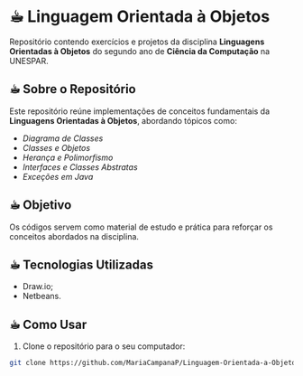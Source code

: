 # ☕︎ Linguagem Orientada à Objetos

Repositório contendo exercícios e projetos da disciplina **Linguagens Orientadas à Objetos** do segundo ano de **Ciência da Computação** na UNESPAR.

## ☕︎ Sobre o Repositório

Este repositório reúne implementações de conceitos fundamentais da **Linguagens Orientadas à Objetos**, abordando tópicos como:

- *Diagrama de Classes*
- *Classes e Objetos*
- *Herança e Polimorfismo*
- *Interfaces e Classes Abstratas*
- *Exceções em Java*

## ☕︎ Objetivo

Os códigos servem como material de estudo e prática para reforçar os conceitos abordados na disciplina.

## ☕︎ Tecnologias Utilizadas

- Draw.io;
- Netbeans.

## ☕︎ Como Usar 

1. Clone o repositório para o seu computador:

```bash
git clone https://github.com/MariaCampanaP/Linguagem-Orientada-a-Objetos.git

